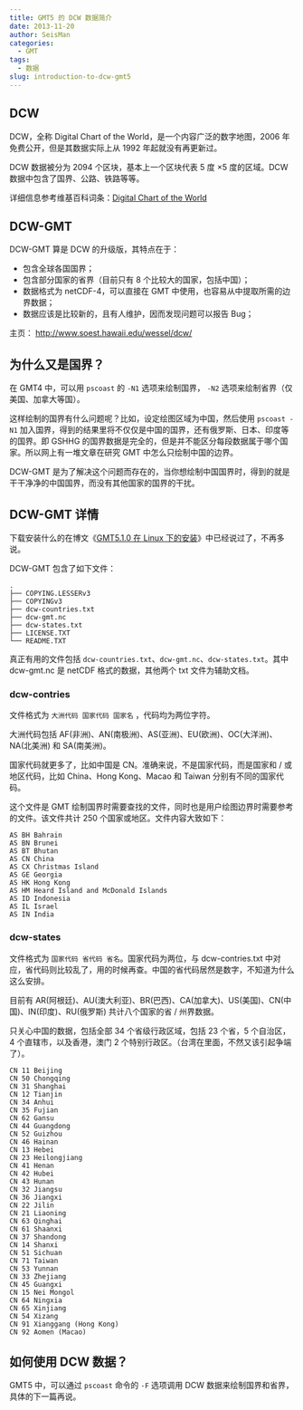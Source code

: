 ```yaml
---
title: GMT5 的 DCW 数据简介
date: 2013-11-20
author: SeisMan
categories:
  - GMT
tags:
  - 数据
slug: introduction-to-dcw-gmt5
---
```


## DCW

DCW，全称 Digital Chart of the World，是一个内容广泛的数字地图，2006 年免费公开，但是其数据实际上从 1992 年起就没有再更新过。

DCW 数据被分为 2094 个区块，基本上一个区块代表 5 度 ×5 度的区域。DCW 数据中包含了国界、公路、铁路等等。

详细信息参考维基百科词条：[Digital Chart of the World](http://en.wikipedia.org/wiki/Digital_Chart_of_the_World)

<!--more-->

## DCW-GMT

DCW-GMT 算是 DCW 的升级版，其特点在于：

-   包含全球各国国界；
-   包含部分国家的省界（目前只有 8 个比较大的国家，包括中国）；
-   数据格式为 netCDF-4，可以直接在 GMT 中使用，也容易从中提取所需的边界数据；
-   数据应该是比较新的，且有人维护，因而发现问题可以报告 Bug；

主页： <http://www.soest.hawaii.edu/wessel/dcw/>

## 为什么又是国界？

在 GMT4 中，可以用 `pscoast` 的 `-N1` 选项来绘制国界， `-N2` 选项来绘制省界（仅美国、加拿大等国）。

这样绘制的国界有什么问题呢？比如，设定绘图区域为中国，然后使用 `pscoast -N1` 加入国界，得到的结果里将不仅仅是中国的国界，还有俄罗斯、日本、印度等的国界。即 GSHHG 的国界数据是完全的，但是并不能区分每段数据属于哪个国家。所以网上有一堆文章在研究 GMT 中怎么只绘制中国的边界。

DCW-GMT 是为了解决这个问题而存在的，当你想绘制中国国界时，得到的就是干干净净的中国国界，而没有其他国家的国界的干扰。

## DCW-GMT 详情

下载安装什么的在博文《[GMT5.1.0 在 Linux 下的安装](/install-gmt5-under-linux/)》中已经说过了，不再多说。

DCW-GMT 包含了如下文件：

    .
    ├── COPYING.LESSERv3
    ├── COPYINGv3
    ├── dcw-countries.txt
    ├── dcw-gmt.nc
    ├── dcw-states.txt
    ├── LICENSE.TXT
    └── README.TXT

真正有用的文件包括 `dcw-countries.txt`、`dcw-gmt.nc`、`dcw-states.txt`。其中 dcw-gmt.nc 是 netCDF 格式的数据，其他两个 txt 文件为辅助文档。

### dcw-contries

文件格式为 ` 大洲代码 国家代码 国家名 ` ，代码均为两位字符。

大洲代码包括 AF(非洲)、AN(南极洲)、AS(亚洲)、EU(欧洲)、OC(大洋洲)、NA(北美洲) 和 SA(南美洲)。

国家代码就更多了，比如中国是 CN。准确来说，不是国家代码，而是国家和 / 或地区代码，比如 China、Hong Kong、Macao 和 Taiwan 分别有不同的国家代码。

这个文件是 GMT 绘制国界时需要查找的文件，同时也是用户绘图边界时需要参考的文件。该文件共计 250 个国家或地区。文件内容大致如下：

    AS BH Bahrain
    AS BN Brunei
    AS BT Bhutan
    AS CN China
    AS CX Christmas Island
    AS GE Georgia
    AS HK Hong Kong
    AS HM Heard Island and McDonald Islands
    AS ID Indonesia
    AS IL Israel
    AS IN India

### dcw-states

文件格式为 ` 国家代码 省代码 省名 `。国家代码为两位，与 dcw-contries.txt 中对应，省代码则比较乱了，用的时候再查。中国的省代码居然是数字，不知道为什么这么安排。

目前有 AR(阿根廷)、AU(澳大利亚)、BR(巴西)、CA(加拿大)、US(美国)、CN(中国)、IN(印度)、RU(俄罗斯) 共计八个国家的省 / 州界数据。

只关心中国的数据，包括全部 34 个省级行政区域，包括 23 个省，5 个自治区，4 个直辖市，以及香港，澳门 2 个特别行政区。（台湾在里面，不然又该引起争端了）。

    CN 11 Beijing
    CN 50 Chongqing
    CN 31 Shanghai
    CN 12 Tianjin
    CN 34 Anhui
    CN 35 Fujian
    CN 62 Gansu
    CN 44 Guangdong
    CN 52 Guizhou
    CN 46 Hainan
    CN 13 Hebei
    CN 23 Heilongjiang
    CN 41 Henan
    CN 42 Hubei
    CN 43 Hunan
    CN 32 Jiangsu
    CN 36 Jiangxi
    CN 22 Jilin
    CN 21 Liaoning
    CN 63 Qinghai
    CN 61 Shaanxi
    CN 37 Shandong
    CN 14 Shanxi
    CN 51 Sichuan
    CN 71 Taiwan
    CN 53 Yunnan
    CN 33 Zhejiang
    CN 45 Guangxi
    CN 15 Nei Mongol
    CN 64 Ningxia
    CN 65 Xinjiang
    CN 54 Xizang
    CN 91 Xianggang (Hong Kong)
    CN 92 Aomen (Macao)

## 如何使用 DCW 数据？

GMT5 中，可以通过 `pscoast` 命令的 `-F` 选项调用 DCW 数据来绘制国界和省界，具体的下一篇再说。
